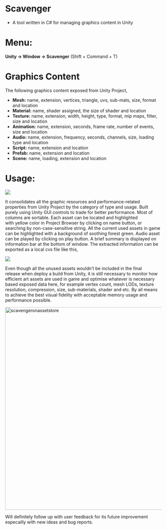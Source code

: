 # Scavenger
- A tool written in C# for managing graphics content in Unity

 # Menu:  
 <B>Unity -> Window -> Scavenger</B> (Shift + Command + T)
 
 # Graphics Content
 The following graphics content exposed from Unity Project,
 
 - <B>Mesh:</B> name, extension, vertices, triangle, uvs, sub-mats, size, format and location
 - <B>Material:</B> name, shader assigned, the size of shader and location
 - <B>Texture:</B> name, extension, width, height, type, format, mip maps, filter, size and location
 - <B>Animation:</B> name, extension, seconds, frame rate, number of events, size and location
 - <B>Audio:</B> name, extension, frequency, seconds, channels, size, loading type and location
 - <B>Script:</B> name, extension and location
 - <B>Prefab:</B> name, extension and location
 - <B>Scene:</B> name, loading, extension and location
 
 # Usage:
 
   <img src="https://thepossiblehorizon.files.wordpress.com/2017/01/scavenger1.gif"></img>
 
  It consolidates all the graphic resources and performance-related properties from Unity Project by the category of type and usage. Built purely using Unity GUI controls to trade for better performance. Most of columns are sortable. Each asset can be located and highlighted with yellow color in Project Browser by clicking on name button, or searching by non-case-sensitive string. All the current used assets in game can be highlighted with a background of soothing forest green. Audio asset can be played by clicking on play button. A brief summary is displayed on information bar at the bottom of window. The extracted information can be exported as a local cvs file like this,
  
  <img src="https://thepossiblehorizon.files.wordpress.com/2017/01/assetsexportedascsv1.jpg"></img>

  Even though all the unused assets wouldn’t be included in the final release when deploy a build from Unity, it is still necessary to monitor how efficient art assets are used in game and optimise whatever is necessary based exposed data here, for example vertex count, mesh LODs, texture resolution, compression, size, sub-materials, shader and etc. By all means to achieve the best visual fidelity with acceptable memory usage and performance possible.
  
 <a href="http://u3d.as/HoT"><img class="alignnone size-full wp-image-4089" src="https://thepossiblehorizon.files.wordpress.com/2017/02/scavengeronassetstore1.jpg" alt="scavengeronassetstore" width="1600" height="650" /></a>
 
  Will definitely follow up with user feedback for its future improvement especailly with new ideas and bug reports.
